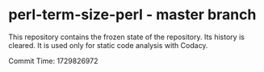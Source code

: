 # perl-term-size-perl - master branch

This repository contains the frozen state of the repository.
Its history is cleared. It is used only for static code
analysis with Codacy.

Commit Time: 1729826972